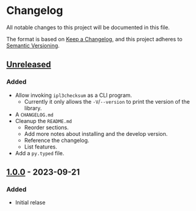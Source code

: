 # Changelog

All notable changes to this project will be documented in this file.

The format is based on [Keep a Changelog](https://keepachangelog.com/en/1.1.0/),
and this project adheres to [Semantic Versioning](https://semver.org/spec/v2.0.0.html).

## [Unreleased]

### Added

- Allow invoking `ipl3checksum` as a CLI program.
  - Currently it only allows the `-V`/`--version` to print the version of the library.
- A `CHANGELOG.md`
- Cleanup the `README.md`
  - Reorder sections.
  - Add more notes about installing and the develop version.
  - Reference the changelog.
  - List features.
- Add a `py.typed` file.

## [1.0.0] - 2023-09-21

### Added

- Initial relase

[unreleased]: https://github.com/olivierlacan/keep-a-changelog/compare/1.0.0...HEAD
[1.0.0]: https://github.com/Decompollaborate/ipl3checksum/releases/tag/1.0.0
